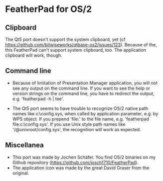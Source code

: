 # FeatherPad for OS/2

## Clipboard
The Qt5 port doesn't support the system clipboard, yet 
(cf https://github.com/bitwiseworks/qtbase-os2/issues/123).
Because of the, this FeatherPad can't support system clipboard, too.
The application clipboard will work, though. 

## Command line
* Because of limitation of Presentation Manager application, you will not see
any output on the command line. If you want to see the help or version strings
on the command line, you have to redirect the output, e.g. 'featherpad -h | tee'.

* The Qt5 port seems to have trouble to recognize OS/2 native path names 
like c:\config.sys, when called by application parameter, e.g. by WPS object.
If you prepend 'file:' to the file name, e.g. 'featherpad file:c:\config.sys'.
If you use Unix style path names like '/@unixroot/config.sys', the recognition
will work as expected.

## Miscellanea
* This port was made by Jochen Schäfer. You find OS/2 binaries on my Github repository
(https://github.com/josch1710/FeatherPad).
* The application icon was made by the great David Graser from the original.

